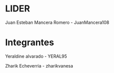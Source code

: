 # LIDER

Juan Esteban Mancera Romero  - JuanMancera108

# Integrantes 
Yeraldine alvarado - YERAL95

Zharik Echeverria - zharikvanesa
